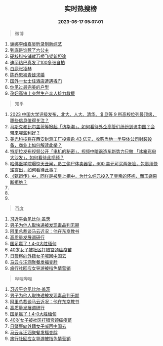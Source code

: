 <div align="center"><h2>实时热搜榜</h2><h4>2023-06-17 05:07:01</h4></div>

> 微博  

1. [谢娜李维嘉吴昕录制新综艺](https://s.weibo.com/weibo?q=%23%E8%B0%A2%E5%A8%9C%E6%9D%8E%E7%BB%B4%E5%98%89%E5%90%B4%E6%98%95%E5%BD%95%E5%88%B6%E6%96%B0%E7%BB%BC%E8%89%BA%23&t=31&band_rank=1&Refer=top)<br />
2. [到底是谁惹了六公主](https://s.weibo.com/weibo?q=%23%E5%88%B0%E5%BA%95%E6%98%AF%E8%B0%81%E6%83%B9%E4%BA%86%E5%85%AD%E5%85%AC%E4%B8%BB%23&t=31&band_rank=2&Refer=top)<br />
3. [硬核科技铺就万桥飞架新坦途](https://s.weibo.com/weibo?q=%23%E7%A1%AC%E6%A0%B8%E7%A7%91%E6%8A%80%E9%93%BA%E5%B0%B1%E4%B8%87%E6%A1%A5%E9%A3%9E%E6%9E%B6%E6%96%B0%E5%9D%A6%E9%80%94%23&t=31&band_rank=3&Refer=top)<br />
4. [迪丽热巴真发了100多张自拍](https://s.weibo.com/weibo?q=%23%E8%BF%AA%E4%B8%BD%E7%83%AD%E5%B7%B4%E7%9C%9F%E5%8F%91%E4%BA%86100%E5%A4%9A%E5%BC%A0%E8%87%AA%E6%8B%8D%23&t=31&band_rank=4&Refer=top)<br />
5. [白鹿张凌赫](https://s.weibo.com/weibo?q=%E7%99%BD%E9%B9%BF%E5%BC%A0%E5%87%8C%E8%B5%AB&t=31&band_rank=5&Refer=top)<br />
6. [陈乔恩被青蛙求婚](https://s.weibo.com/weibo?q=%23%E9%99%88%E4%B9%94%E6%81%A9%E8%A2%AB%E9%9D%92%E8%9B%99%E6%B1%82%E5%A9%9A%23&t=31&band_rank=6&Refer=top)<br />
7. [国外一女士住酒店遭遇撬门](https://s.weibo.com/weibo?q=%E5%9B%BD%E5%A4%96%E4%B8%80%E5%A5%B3%E5%A3%AB%E4%BD%8F%E9%85%92%E5%BA%97%E9%81%AD%E9%81%87%E6%92%AC%E9%97%A8&t=31&band_rank=7&Refer=top)<br />
8. [你见过最完美的户型](https://s.weibo.com/weibo?q=%E4%BD%A0%E8%A7%81%E8%BF%87%E6%9C%80%E5%AE%8C%E7%BE%8E%E7%9A%84%E6%88%B7%E5%9E%8B&t=31&band_rank=8&Refer=top)<br />
9. [孕妇高铁上突然生产众人接力救援](https://s.weibo.com/weibo?q=%23%E5%AD%95%E5%A6%87%E9%AB%98%E9%93%81%E4%B8%8A%E7%AA%81%E7%84%B6%E7%94%9F%E4%BA%A7%E4%BC%97%E4%BA%BA%E6%8E%A5%E5%8A%9B%E6%95%91%E6%8F%B4%23&t=31&band_rank=9&Refer=top)<br />

> 知乎  

1. [2023 中国大学评级发布，北大、人大、清华、复旦等 9 所高校位列最顶级，哪些信息值得关注？](https://www.zhihu.com/question/606944114)<br />
2. [马斯克和比尔盖茨等掀起「访华潮」，如何看待外企高管们纷纷到访中国？会带来哪些利好？](https://www.zhihu.com/question/606763754)<br />
3. [美光科技将在西安封测工厂投资逾 43 亿元，收购当地一半导体公司封装设备，商业上如何解读此举？](https://www.zhihu.com/question/607000886)<br />
4. [特斯拉发布视频公开「电机的秘密」，视频中暗讽造车新势力只做 「冰箱彩电大沙发」，如何看待此视频？](https://www.zhihu.com/question/606771603)<br />
5. [哈佛医学院曝惊天丑闻，员工偷尸体卖器官，600 美元可买两张脸，包裹用快递寄出，如何看待此事？](https://www.zhihu.com/question/606917409)<br />
6. [《甄嬛传》中，同样是被皇上相中，为什么纯元投入了皇帝的怀抱，而玉娆果断拒绝？](https://www.zhihu.com/question/590498536)<br />
7. []()<br />
8. []()<br />
9. []()<br />

> 百度  

1. [习近平会见比尔·盖茨](https://www.baidu.com/s?wd=%E4%B9%A0%E8%BF%91%E5%B9%B3%E4%BC%9A%E8%A7%81%E6%AF%94%E5%B0%94%C2%B7%E7%9B%96%E8%8C%A8&sa=fyb_news&rsv_dl=fyb_news)<br />
2. [男子为他人取快递被发现毒品判无期](https://www.baidu.com/s?wd=%E7%94%B7%E5%AD%90%E4%B8%BA%E4%BB%96%E4%BA%BA%E5%8F%96%E5%BF%AB%E9%80%92%E8%A2%AB%E5%8F%91%E7%8E%B0%E6%AF%92%E5%93%81%E5%88%A4%E6%97%A0%E6%9C%9F&sa=fyb_news&rsv_dl=fyb_news)<br />
3. [阿里总裁谈马云近况：他在东京教书](https://www.baidu.com/s?wd=%E9%98%BF%E9%87%8C%E6%80%BB%E8%A3%81%E8%B0%88%E9%A9%AC%E4%BA%91%E8%BF%91%E5%86%B5%EF%BC%9A%E4%BB%96%E5%9C%A8%E4%B8%9C%E4%BA%AC%E6%95%99%E4%B9%A6&sa=fyb_news&rsv_dl=fyb_news)<br />
4. [高质量发展调研行](https://www.baidu.com/s?wd=%E9%AB%98%E8%B4%A8%E9%87%8F%E5%8F%91%E5%B1%95%E8%B0%83%E7%A0%94%E8%A1%8C&sa=fyb_news&rsv_dl=fyb_news)<br />
5. [国足赢了！4-0大胜缅甸](https://www.baidu.com/s?wd=%E5%9B%BD%E8%B6%B3%E8%B5%A2%E4%BA%86%EF%BC%814-0%E5%A4%A7%E8%83%9C%E7%BC%85%E7%94%B8&sa=fyb_news&rsv_dl=fyb_news)<br />
6. [40岁女子被社区打错宫颈癌疫苗](https://www.baidu.com/s?wd=40%E5%B2%81%E5%A5%B3%E5%AD%90%E8%A2%AB%E7%A4%BE%E5%8C%BA%E6%89%93%E9%94%99%E5%AE%AB%E9%A2%88%E7%99%8C%E7%96%AB%E8%8B%97&sa=fyb_news&rsv_dl=fyb_news)<br />
7. [日警察向外籍女子喊回中国去](https://www.baidu.com/s?wd=%E6%97%A5%E8%AD%A6%E5%AF%9F%E5%90%91%E5%A4%96%E7%B1%8D%E5%A5%B3%E5%AD%90%E5%96%8A%E5%9B%9E%E4%B8%AD%E5%9B%BD%E5%8E%BB&sa=fyb_news&rsv_dl=fyb_news)<br />
8. [马云与汪涵聚餐发福变胖](https://www.baidu.com/s?wd=%E9%A9%AC%E4%BA%91%E4%B8%8E%E6%B1%AA%E6%B6%B5%E8%81%9A%E9%A4%90%E5%8F%91%E7%A6%8F%E5%8F%98%E8%83%96&sa=fyb_news&rsv_dl=fyb_news)<br />
9. [旅行社回应女导游被指色情营销](https://www.baidu.com/s?wd=%E6%97%85%E8%A1%8C%E7%A4%BE%E5%9B%9E%E5%BA%94%E5%A5%B3%E5%AF%BC%E6%B8%B8%E8%A2%AB%E6%8C%87%E8%89%B2%E6%83%85%E8%90%A5%E9%94%80&sa=fyb_news&rsv_dl=fyb_news)<br />

> 哔哩哔哩  

1. [习近平会见比尔·盖茨](https://www.baidu.com/s?wd=%E4%B9%A0%E8%BF%91%E5%B9%B3%E4%BC%9A%E8%A7%81%E6%AF%94%E5%B0%94%C2%B7%E7%9B%96%E8%8C%A8&sa=fyb_news&rsv_dl=fyb_news)<br />
2. [男子为他人取快递被发现毒品判无期](https://www.baidu.com/s?wd=%E7%94%B7%E5%AD%90%E4%B8%BA%E4%BB%96%E4%BA%BA%E5%8F%96%E5%BF%AB%E9%80%92%E8%A2%AB%E5%8F%91%E7%8E%B0%E6%AF%92%E5%93%81%E5%88%A4%E6%97%A0%E6%9C%9F&sa=fyb_news&rsv_dl=fyb_news)<br />
3. [阿里总裁谈马云近况：他在东京教书](https://www.baidu.com/s?wd=%E9%98%BF%E9%87%8C%E6%80%BB%E8%A3%81%E8%B0%88%E9%A9%AC%E4%BA%91%E8%BF%91%E5%86%B5%EF%BC%9A%E4%BB%96%E5%9C%A8%E4%B8%9C%E4%BA%AC%E6%95%99%E4%B9%A6&sa=fyb_news&rsv_dl=fyb_news)<br />
4. [高质量发展调研行](https://www.baidu.com/s?wd=%E9%AB%98%E8%B4%A8%E9%87%8F%E5%8F%91%E5%B1%95%E8%B0%83%E7%A0%94%E8%A1%8C&sa=fyb_news&rsv_dl=fyb_news)<br />
5. [国足赢了！4-0大胜缅甸](https://www.baidu.com/s?wd=%E5%9B%BD%E8%B6%B3%E8%B5%A2%E4%BA%86%EF%BC%814-0%E5%A4%A7%E8%83%9C%E7%BC%85%E7%94%B8&sa=fyb_news&rsv_dl=fyb_news)<br />
6. [40岁女子被社区打错宫颈癌疫苗](https://www.baidu.com/s?wd=40%E5%B2%81%E5%A5%B3%E5%AD%90%E8%A2%AB%E7%A4%BE%E5%8C%BA%E6%89%93%E9%94%99%E5%AE%AB%E9%A2%88%E7%99%8C%E7%96%AB%E8%8B%97&sa=fyb_news&rsv_dl=fyb_news)<br />
7. [日警察向外籍女子喊回中国去](https://www.baidu.com/s?wd=%E6%97%A5%E8%AD%A6%E5%AF%9F%E5%90%91%E5%A4%96%E7%B1%8D%E5%A5%B3%E5%AD%90%E5%96%8A%E5%9B%9E%E4%B8%AD%E5%9B%BD%E5%8E%BB&sa=fyb_news&rsv_dl=fyb_news)<br />
8. [马云与汪涵聚餐发福变胖](https://www.baidu.com/s?wd=%E9%A9%AC%E4%BA%91%E4%B8%8E%E6%B1%AA%E6%B6%B5%E8%81%9A%E9%A4%90%E5%8F%91%E7%A6%8F%E5%8F%98%E8%83%96&sa=fyb_news&rsv_dl=fyb_news)<br />
9. [旅行社回应女导游被指色情营销](https://www.baidu.com/s?wd=%E6%97%85%E8%A1%8C%E7%A4%BE%E5%9B%9E%E5%BA%94%E5%A5%B3%E5%AF%BC%E6%B8%B8%E8%A2%AB%E6%8C%87%E8%89%B2%E6%83%85%E8%90%A5%E9%94%80&sa=fyb_news&rsv_dl=fyb_news)<br />
